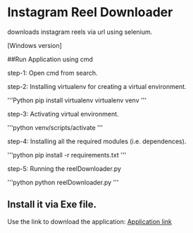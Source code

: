 # Instagram Reel Downloader
downloads instagram reels via url using selenium.

[Windows version]

##Run Application using cmd

step-1: Open cmd from search. 

step-2: Installing virtualenv for creating a virtual environment.

'''Python
pip install virtualenv
virtualenv venv
'''

step-3: Activating virtual environment.

'''python
venv/scripts/activate
'''

step-4: Installing all the required modules (i.e. dependences).

'''python
pip install -r requirements.txt
'''

step-5: Running the reelDownloader.py

'''python
python reelDownloader.py
'''


## Install it via Exe file.
Use the link to download the application: [Application link](https://drive.google.com/file/d/1yJ3TYblkojv9JUpk2JIEhkeEgl0-wYkv/view?usp=sharing)
